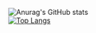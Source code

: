 ![Anurag's GitHub stats](https://github-readme-stats.vercel.app/api?username=2ssunny&count_private=true&show_icons=true&show_icons=true&theme=rose_pine)
</br>
[![Top Langs](https://github-readme-stats.vercel.app/api/top-langs/?username=2ssunny)](https://github.com/anuraghazra/github-readme-stats)
